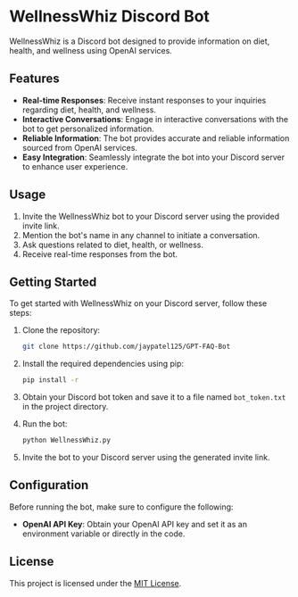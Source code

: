 # WellnessWhiz Discord Bot

WellnessWhiz is a Discord bot designed to provide information on diet, health, and wellness using OpenAI services.

## Features

- **Real-time Responses**: Receive instant responses to your inquiries regarding diet, health, and wellness.
- **Interactive Conversations**: Engage in interactive conversations with the bot to get personalized information.
- **Reliable Information**: The bot provides accurate and reliable information sourced from OpenAI services.
- **Easy Integration**: Seamlessly integrate the bot into your Discord server to enhance user experience.

## Usage

1. Invite the WellnessWhiz bot to your Discord server using the provided invite link.
2. Mention the bot's name in any channel to initiate a conversation.
3. Ask questions related to diet, health, or wellness.
4. Receive real-time responses from the bot.

## Getting Started

To get started with WellnessWhiz on your Discord server, follow these steps:

1. Clone the repository:

    ```bash
    git clone https://github.com/jaypatel125/GPT-FAQ-Bot
    ```

2. Install the required dependencies using pip:

    ```bash
    pip install -r
    ```

3. Obtain your Discord bot token and save it to a file named `bot_token.txt` in the project directory.

4. Run the bot:

    ```bash
    python WellnessWhiz.py
    ```

5. Invite the bot to your Discord server using the generated invite link.

## Configuration

Before running the bot, make sure to configure the following:

- **OpenAI API Key**: Obtain your OpenAI API key and set it as an environment variable or directly in the code.


## License

This project is licensed under the [MIT License](LICENSE).
